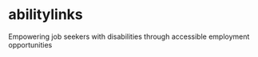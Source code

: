 # abilitylinks
Empowering job seekers with disabilities through accessible employment opportunities
